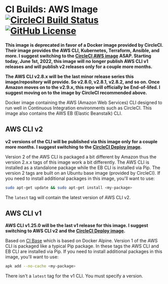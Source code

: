 # CI Builds: AWS Image [![CircleCI Build Status](https://circleci.com/gh/cibuilds/aws.svg?style=shield)](https://circleci.com/gh/cibuilds/aws) [![GitHub License](https://img.shields.io/badge/license-MIT-blue.svg)](https://raw.githubusercontent.com/cibuilds/aws/master/LICENSE)

**This image is deprecated in favor of a Docker image provided by CircleCI.
Their image provides the AWS CLI, Kubernetes, Terraform, Ansible, and more.
I suggest switching to the [CircleCI AWS image](https://github.com/CircleCI-Public/cimg-aws) ASAP.
Starting today, June 1st, 2022, this image will no longer publish AWS CLI v1 releases and will publish v2 releases only for a couple more months.**

**The AWS CLI v2.8.x will be the last minor release series this image/repository will provide.
So v2.8.0, v2.8.1, v2.8.2, and so on.
Once Amazon moves on to the v2.9.x, this repo will officially be End-of-lifed.
I suggest moving on to the image by CircleCI recommended above.**

Docker image containing the AWS (Amazon Web Services) CLI designed to run well in Continuous Integration environments such as CircleCI.
This image also contains the AWS EB (Elastic Beanstalk) CLI.


## AWS CLI v2

**v2 versions of the CLI will be published via this image only for a couple more months. I suggest switching to the [CircleCI Deploy image](https://github.com/CircleCI-Public/cimg-deploy).**

Version 2 of the AWS CLI is packaged a bit different by Amazon thus the version 2.x.x tags of this image work a bit differently.
The AWS CLI is installed as a standalone package while the EB CLI is installed via Pip.
The version 2 tags are built on an Ubuntu base image (provided by CircleCI).
If you need to install additional packages in this image, you'll want to use:

```bash
sudo apt-get update && sudo apt-get install <my-package>
```

The `latest` tag will contain the latest version of AWS CLI v2.


## AWS CLI v1

**AWS CLI v1.25.0 will be the last v1 release for this image. I suggest switching to AWS CLI v2 and the [CircleCI Deploy image](https://github.com/CircleCI-Public/cimg-deploy).**

Based on [CI Base](https://github.com/cibuilds/base) which is based on Docker Alpine.
Version 1 of the AWS CLI is packaged like a typical Pip package.
In these tags the AWS CLI and EB CLI are installed via Pip.
If you need to install additional packages in this image, you'll want to use:

```bash
apk add --no-cache <my-package>
```

There isn't a `latest` tag for the v1 CLI.
You must specify a version.
